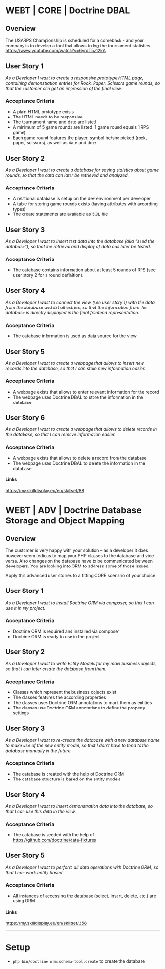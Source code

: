 # WEBT | CORE | Doctrine DBAL

## Overview
The USARPS Championship is scheduled for a comeback - and your company is to develop a tool that allows to log the tournament statistics.
https://www.youtube.com/watch?v=6yrdT5y12kA

## User Story 1
*As a Developer I want to create a responsive prototype HTML page, containing demonstration entries for Rock, Paper, Scissors game rounds, so that the customer can get an impression of the final view.*

### Acceptance Criteria
- A plain HTML prototype exists
- The HTML needs to be responsive 
- The tournament name and date are listed
- A minimum of 5 game rounds are listed (1 game round equals 1 RPS game)
- Each game round features the player, symbol he/she picked (rock, paper, scissors), as well as date and time

## User Story 2
*As a Developer I want to create a database for saving staistics about game rounds, so that the data can later be retrieved and analyzed.*

### Acceptance Criteria
- A relational database is setup on the dev environment per developer
- A table for storing game rounds exists (having attributes with according types)
- The create statements are available as SQL file

## User Story 3
*As a Developer I want to insert test data into the database (aka “seed the database”), so that the retrieval and display of data can later be tested.*

### Acceptance Criteria
- The database contains information about at least 5 rounds of RPS (see user story 2 for a round definition).

## User Story 4
*As a Developer I want to connect the view (see user story 1) with the data from the database and list all entries, so that the information from the database is directly displayed in the final frontend representation.*

### Acceptance Criteria
- The database information is used as data source for the view

## User Story 5
*As a Developer I want to create a webpage that allows to insert new records into the database, so that I can store new information easier.*

### Acceptance Criteria
- A webpage exists that allows to enter relevant information for the record
- The webpage uses Doctrine DBAL to store the information in the database

## User Story 6
*As a Developer I want to create a webpage that allows to delete records in the database, so that I can remove information easier.*

### Acceptance Criteria
- A webpage exists that allows to delete a record from the database
- The webpage uses Doctrine DBAL to delete the information in the database

#### Links
https://my.skilldisplay.eu/en/skillset/88


# WEBT | ADV | Doctrine Database Storage and Object Mapping

## Overview
The customer is very happy with your solution – as a developer it does however seem tedious to map your PHP classes to the database and vice versa. Also changes on the database have to be communicated between developers. You are looking into ORM to address some of those issues.

Apply this advanced user stories to a fitting CORE scenario of your choice.

## User Story 1
*As a Developer I want to install Doctrine ORM via composer, so that I can use it in my project.*

### Acceptance Criteria
- Doctrine ORM is required and installed via composer
- Doctrine ORM is ready to use in the project

## User Story 2
*As a Developer I want to write Entity Models for my main business objects, so that I can later create the database from them.*

### Acceptance Criteria
- Classes which represent the business objects exist
- The classes features the according properties
- The classes uses Doctrine ORM annotations to mark them as entities
- The classes use Doctrine ORM annotations to define the property settings

## User Story 3
*As a Developer I want to re-create the database with a new database name to make use of the new entity model, so that I don’t have to tend to the database manually in the future.*

### Acceptance Criteria
- The database is created with the help of Doctrine ORM
- The database structure is based on the entity models

## User Story 4
*As a Developer I want to insert demonstration data into the database, so that I can use this data in the view.*

### Acceptance Criteria
- The database is seeded with the help of https://github.com/doctrine/data-fixtures

## User Story 5
*As a Developer I want to perform all data operations with Doctrine ORM, so that I can work entity based.*

### Acceptance Criteria
- All instances of accessing the database (select, insert, delete, etc.) are using ORM

#### Links
https://my.skilldisplay.eu/en/skillset/358


---

# Setup
- `php bin/doctrine orm:schema-tool:create` to create the database